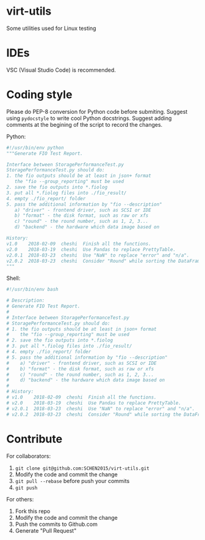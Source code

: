 # virt-utils
Some utilities used for Linux testing

# IDEs
VSC (Visual Studio Code) is recommended.

# Coding style
Please do PEP-8 conversion for Python code before submiting.
Suggest using `pydocstyle` to write cool Python docstrings.
Suggest adding comments at the begining of the script to record the changes.

Python:
```python
#!/usr/bin/env python
"""Generate FIO Test Report.

Interface between StoragePerformanceTest.py
StoragePerformanceTest.py should do:
1. the fio outputs should be at least in json+ format
   the "fio --group_reporting" must be used
2. save the fio outputs into *.fiolog
3. put all *.fiolog files into ./fio_result/
4. empty ./fio_report/ folder
5. pass the additional information by "fio --description"
   a) "driver" - frontend driver, such as SCSI or IDE
   b) "format" - the disk format, such as raw or xfs
   c) "round" - the round number, such as 1, 2, 3...
   d) "backend" - the hardware which data image based on

History:
v1.0    2018-02-09  cheshi  Finish all the functions.
v2.0    2018-03-19  cheshi  Use Pandas to replace PrettyTable.
v2.0.1  2018-03-23  cheshi  Use "NaN" to replace "error" and "n/a".
v2.0.2  2018-03-23  cheshi  Consider "Round" while sorting the DataFrame.
"""
```

Shell:
```bash
#!/usr/bin/env bash

# Description: 
# Generate FIO Test Report.
#
# Interface between StoragePerformanceTest.py
# StoragePerformanceTest.py should do:
# 1. the fio outputs should be at least in json+ format
#    the "fio --group_reporting" must be used
# 2. save the fio outputs into *.fiolog
# 3. put all *.fiolog files into ./fio_result/
# 4. empty ./fio_report/ folder
# 5. pass the additional information by "fio --description"
#    a) "driver" - frontend driver, such as SCSI or IDE
#    b) "format" - the disk format, such as raw or xfs
#    c) "round" - the round number, such as 1, 2, 3...
#    d) "backend" - the hardware which data image based on
#
# History:
# v1.0    2018-02-09  cheshi  Finish all the functions.
# v2.0    2018-03-19  cheshi  Use Pandas to replace PrettyTable.
# v2.0.1  2018-03-23  cheshi  Use "NaN" to replace "error" and "n/a".
# v2.0.2  2018-03-23  cheshi  Consider "Round" while sorting the DataFrame.
```

# Contribute
For collaborators:
1. `git clone git@github.com:SCHEN2015/virt-utils.git`
2. Modify the code and commit the change
3. `git pull --rebase` before push your commits
4. `git push`

For others:
1. Fork this repo
2. Modify the code and commit the change
3. Push the commits to Github.com
4. Generate "Pull Request"

